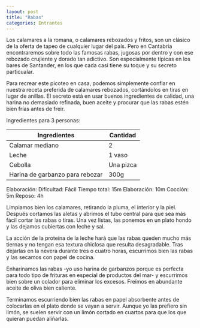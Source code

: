```yaml
---
layout: post
title: "Rabas"
categories: Entrantes
---
```


Los calamares a la romana, o calamares rebozados y fritos, son un clásico de la oferta de tapeo de cualquier lugar del país. Pero en Cantabria encontraremos sobre todo las famosas rabas, jugosas por dentro y con ese rebozado crujiente y dorado tan adictivo. Son especialmente típicas en los bares de Santander, en los que cada casi tiene su toque y su secreto particualar.

Para recrear este picoteo en casa, podemos simplemente confiar en nuestra receta preferida de calamares rebozados, cortándolos en tiras en lugar de anillas. El secreto está en usar buenos ingredientes de calidad, una harina no demasiado refinada, buen aceite y procurar que las rabas estén bien frías antes de freir.

Ingredientes para 3 personas:

|Ingredientes          | Cantidad              |
|--------------------- | --------------------- |
|Calamar mediano       |           2           |
|Leche                 |         1 vaso        |
|Cebolla               |       Una pizca       |
|Harina de garbanzo para rebozar |  300g       |

Elaboración:
Dificultad: Fácil
Tiempo total: 15m
Elaboración: 10m
Cocción: 5m
Reposo: 4h

Limpiamos bien los calamares, retirando la pluma, el interior y la piel. Después cortamos las aletas y abrimos el tubo central para que sea más fácil cortar las rabas o tiras. Una vez listas, las ponemos en un plato hondo y las dejamos cubiertas con leche y sal.



La acción de la proteína de la leche hará que las rabas queden mucho más tiernas y no tengan esa textura chiclosa que resulta desagradable. Tras dejarlas en la nevera durante tres o cuatro horas, escurrimos bien las rabas y las secamos con papel de cocina.

Enharinamos las rabas -yo uso harina de garbanzos porque es perfecta para todo tipo de frituras en especial de productos del mar- y escurrimos bien sobre un colador para eliminar los excesos. Freímos en abundante aceite de oliva bien caliente.

Terminamos escurriendo bien las rabas en papel absorbente antes de colocarlas en el plato donde se vayan a servir. Aunque yo las prefiero sin limón, se suelen servir con un limón cortado en cuartos para que los que quieran puedan aliñarlas.


